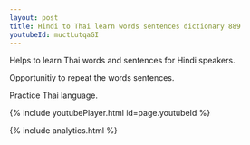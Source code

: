 ```yaml
---
layout: post
title: Hindi to Thai learn words sentences dictionary 889 
youtubeId: muctLutqaGI
---
```

 
 
Helps to learn Thai words and sentences for Hindi speakers.

Opportunitiy to repeat the words sentences. 

Practice Thai language. 
 
{% include youtubePlayer.html id=page.youtubeId %}
 
 
{% include analytics.html %}